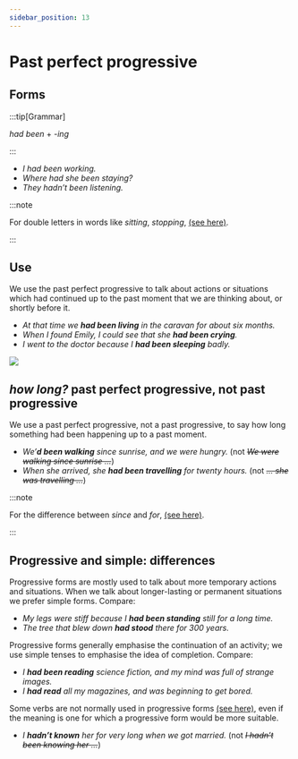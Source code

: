 ```yaml
---
sidebar_position: 13
---
```


# Past perfect progressive

## Forms

:::tip[Grammar]

*had been* + *-ing*

:::

- *I had been working.*
- *Where had she been staying?*
- *They hadn’t been listening.*

:::note

For double letters in words like *sitting*, *stopping*, [(see here)](./../../vocabulary/word-formation-and-spelling/doubling-final-consonants).

:::

## Use

We use the past perfect progressive to talk about actions or situations which had continued up to the past moment that we are thinking about, or shortly before it.

- *At that time we **had been living** in the caravan for about six months.*
- *When I found Emily, I could see that she **had been crying**.*
- *I went to the doctor because I **had been sleeping** badly.*

![](/img/peu_img/ppp.jpg)

## *how long?* past perfect progressive, not past progressive

We use a past perfect progressive, not a past progressive, to say how long something had been happening up to a past moment.

- *We’**d been walking** since sunrise, and we were hungry.* (not *~~We were walking since sunrise …~~*)
- *When she arrived, she **had been travelling** for twenty hours.* (not *~~… she was travelling …~~*)

:::note

For the difference between *since* and *for*, [(see here)](./../../vocabulary/word-problems-from-a-to-z/for-since-in-and-from-time).

:::

## Progressive and simple: differences

Progressive forms are mostly used to talk about more temporary actions and situations. When we talk about longer-lasting or permanent situations we prefer simple forms. Compare:

- *My legs were stiff because I **had been standing** still for a long time.*
- *The tree that blew down **had stood** there for 300 years.*

Progressive forms generally emphasise the continuation of an activity; we use simple tenses to emphasise the idea of completion. Compare:

- *I **had been reading** science fiction, and my mind was full of strange images.*
- *I **had read** all my magazines, and was beginning to get bored.*

Some verbs are not normally used in progressive forms [(see here)](../verbs/non-progressive-verbs), even if the meaning is one for which a progressive form would be more suitable.

- *I **hadn’t known** her for very long when we got married.* (not *~~I hadn’t been knowing her …~~*)
